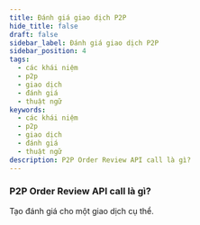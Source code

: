 ```yaml
---
title: Đánh giá giao dịch P2P
hide_title: false
draft: false
sidebar_label: Đánh giá giao dịch P2P
sidebar_position: 4
tags:
  - các khái niệm
  - p2p
  - giao dịch
  - đánh giá
  - thuật ngữ
keywords:
  - các khái niệm
  - p2p
  - giao dịch
  - đánh giá
  - thuật ngữ
description: P2P Order Review API call là gì?
---
```


### P2P Order Review API call là gì?

Tạo đánh giá cho một giao dịch cụ thể.
